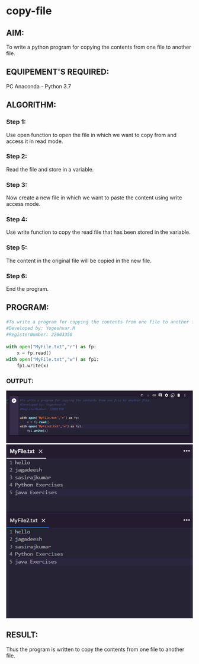 # copy-file
## AIM:
To write a python program for copying the contents from one file to another file.
## EQUIPEMENT'S REQUIRED: 
PC
Anaconda - Python 3.7
## ALGORITHM: 
### Step 1:
Use open function to open the file in which we want to copy from and access it in read mode.

### Step 2: 
Read the file and store in a variable.
 
### Step 3: 
Now create a new file in which we want to paste the content using write access mode.

### Step 4:  
Use write function to copy the read file that has been stored in the variable.

### Step 5: 
The content in the original file will be copied in the new file.

### Step 6: 
End the program.

## PROGRAM:
```python
#To write a program for copying the contents from one file to another file.
#Developed by: Yogeshvar.M
#RegisterNumber: 22003358

with open("MyFile.txt","r") as fp:
    x = fp.read()
with open("MyFile.txt","w") as fp1:
    fp1.write(x)
```

### OUTPUT:
![output](copy.png)
![output](copy1.png)


## RESULT:
Thus the program is written to copy the contents from one file to another file.